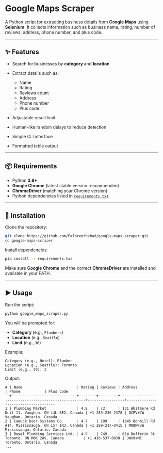 # Google Maps Scraper

A Python script for extracting business details from **Google Maps** using **Selenium**.
It collects information such as business name, rating, number of reviews, address, phone number, and plus code.

---

## ✨ Features

* Search for businesses by **category** and **location**
* Extract details such as:

  * Name
  * Rating
  * Reviews count
  * Address
  * Phone number
  * Plus code
* Adjustable result limit
* Human-like random delays to reduce detection
* Simple CLI interface
* Formatted table output

---

## 📦 Requirements

* Python **3.8+**
* **Google Chrome** (latest stable version recommended)
* **ChromeDriver** (matching your Chrome version)
* Python dependencies listed in [`requirements.txt`](requirements.txt)

---

## 🚀 Installation

Clone the repository:

```bash
git clone https://github.com/Falorenthebad/google-maps-scraper.git
cd google-maps-scraper
```

Install dependencies:

```bash
pip install -r requirements.txt
```

Make sure **Google Chrome** and the correct **ChromeDriver** are installed and available in your PATH.

---

## ▶️ Usage

Run the script:

```bash
python google_maps_scraper.py
```

You will be prompted for:

* **Category** (e.g., `Plumbers`)
* **Location** (e.g., `Seattle`)
* **Limit** (e.g., `30`)

Example:

```
Category (e.g., Hotel): Plumber
Location (e.g., Seattle): Toronto
Limit (e.g., 30): 3
```

Output:

```
# | Name                         | Rating | Reviews | Address                                              | Phone           | Plus code
--+------------------------------+--------+---------+------------------------------------------------------+-----------------+-------------------------------------
1 | Plumbing Market              | 4.8    | 72      | 131 Whitmore Rd Unit 11. Vaughan. ON L4L 6E2. Canada | +1 289-236-2378 | QCPV+7W Vaughan. Ontario. Canada
2 | Canuck Door Systems Co.      | 4.7    | 109     | 1645 Bonhill Rd #14. Mississauga. ON L5T 1R3. Canada | +1 289-217-0415 | M88W+JW Mississauga. Ontario. Canada
3 | Royal Plumbing Services Ltd. | 4.9    | 749     | 614 Dufferin St. Toronto. ON M6K 2A9. Canada         | +1 416-537-0038 | JHX9+MC Toronto. Ontario. Canada
...
```